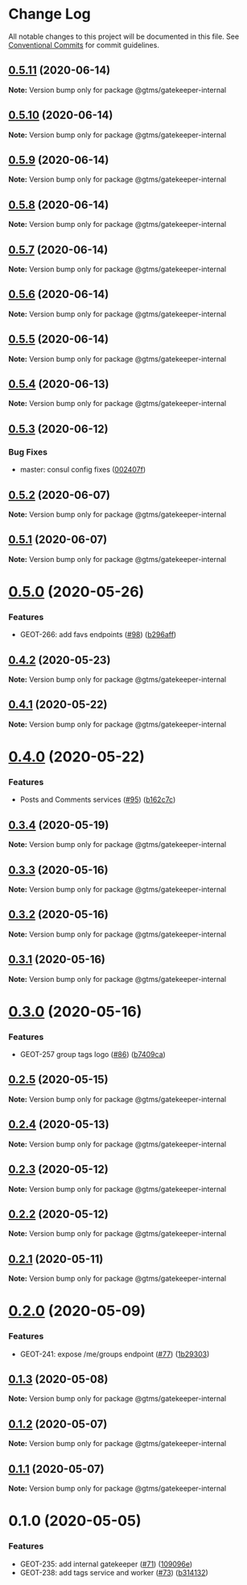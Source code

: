 # Change Log

All notable changes to this project will be documented in this file.
See [Conventional Commits](https://conventionalcommits.org) for commit guidelines.

## [0.5.11](https://github.com/mariusz-kabala/gtms-backend/compare/@gtms/gatekeeper-internal@0.5.10...@gtms/gatekeeper-internal@0.5.11) (2020-06-14)

**Note:** Version bump only for package @gtms/gatekeeper-internal





## [0.5.10](https://github.com/mariusz-kabala/gtms-backend/compare/@gtms/gatekeeper-internal@0.5.9...@gtms/gatekeeper-internal@0.5.10) (2020-06-14)

**Note:** Version bump only for package @gtms/gatekeeper-internal





## [0.5.9](https://github.com/mariusz-kabala/gtms-backend/compare/@gtms/gatekeeper-internal@0.5.8...@gtms/gatekeeper-internal@0.5.9) (2020-06-14)

**Note:** Version bump only for package @gtms/gatekeeper-internal





## [0.5.8](https://github.com/mariusz-kabala/gtms-backend/compare/@gtms/gatekeeper-internal@0.5.7...@gtms/gatekeeper-internal@0.5.8) (2020-06-14)

**Note:** Version bump only for package @gtms/gatekeeper-internal





## [0.5.7](https://github.com/mariusz-kabala/gtms-backend/compare/@gtms/gatekeeper-internal@0.5.6...@gtms/gatekeeper-internal@0.5.7) (2020-06-14)

**Note:** Version bump only for package @gtms/gatekeeper-internal





## [0.5.6](https://github.com/mariusz-kabala/gtms-backend/compare/@gtms/gatekeeper-internal@0.5.5...@gtms/gatekeeper-internal@0.5.6) (2020-06-14)

**Note:** Version bump only for package @gtms/gatekeeper-internal





## [0.5.5](https://github.com/mariusz-kabala/gtms-backend/compare/@gtms/gatekeeper-internal@0.5.4...@gtms/gatekeeper-internal@0.5.5) (2020-06-14)

**Note:** Version bump only for package @gtms/gatekeeper-internal





## [0.5.4](https://github.com/mariusz-kabala/gtms-backend/compare/@gtms/gatekeeper-internal@0.5.3...@gtms/gatekeeper-internal@0.5.4) (2020-06-13)

**Note:** Version bump only for package @gtms/gatekeeper-internal





## [0.5.3](https://github.com/mariusz-kabala/gtms-backend/compare/@gtms/gatekeeper-internal@0.5.2...@gtms/gatekeeper-internal@0.5.3) (2020-06-12)


### Bug Fixes

* master: consul config fixes ([002407f](https://github.com/mariusz-kabala/gtms-backend/commit/002407f65f476e4b2d452dc68291cad426aa866d))





## [0.5.2](https://github.com/mariusz-kabala/gtms-backend/compare/@gtms/gatekeeper-internal@0.5.1...@gtms/gatekeeper-internal@0.5.2) (2020-06-07)

**Note:** Version bump only for package @gtms/gatekeeper-internal





## [0.5.1](https://github.com/mariusz-kabala/gtms-backend/compare/@gtms/gatekeeper-internal@0.5.0...@gtms/gatekeeper-internal@0.5.1) (2020-06-07)

**Note:** Version bump only for package @gtms/gatekeeper-internal





# [0.5.0](https://github.com/mariusz-kabala/gtms-backend/compare/@gtms/gatekeeper-internal@0.4.2...@gtms/gatekeeper-internal@0.5.0) (2020-05-26)


### Features

* GEOT-266: add favs endpoints ([#98](https://github.com/mariusz-kabala/gtms-backend/issues/98)) ([b296aff](https://github.com/mariusz-kabala/gtms-backend/commit/b296aff2f4b87ad9a590b14975424930fd22292f))





## [0.4.2](https://github.com/mariusz-kabala/gtms-backend/compare/@gtms/gatekeeper-internal@0.4.1...@gtms/gatekeeper-internal@0.4.2) (2020-05-23)

**Note:** Version bump only for package @gtms/gatekeeper-internal





## [0.4.1](https://github.com/mariusz-kabala/gtms-backend/compare/@gtms/gatekeeper-internal@0.4.0...@gtms/gatekeeper-internal@0.4.1) (2020-05-22)

**Note:** Version bump only for package @gtms/gatekeeper-internal





# [0.4.0](https://github.com/mariusz-kabala/gtms-backend/compare/@gtms/gatekeeper-internal@0.3.4...@gtms/gatekeeper-internal@0.4.0) (2020-05-22)


### Features

* Posts and Comments services ([#95](https://github.com/mariusz-kabala/gtms-backend/issues/95)) ([b162c7c](https://github.com/mariusz-kabala/gtms-backend/commit/b162c7caf75b61168143a5f10e491be88349d69d))





## [0.3.4](https://github.com/mariusz-kabala/gtms-backend/compare/@gtms/gatekeeper-internal@0.3.3...@gtms/gatekeeper-internal@0.3.4) (2020-05-19)

**Note:** Version bump only for package @gtms/gatekeeper-internal





## [0.3.3](https://github.com/mariusz-kabala/gtms-backend/compare/@gtms/gatekeeper-internal@0.3.2...@gtms/gatekeeper-internal@0.3.3) (2020-05-16)

**Note:** Version bump only for package @gtms/gatekeeper-internal





## [0.3.2](https://github.com/mariusz-kabala/gtms-backend/compare/@gtms/gatekeeper-internal@0.3.1...@gtms/gatekeeper-internal@0.3.2) (2020-05-16)

**Note:** Version bump only for package @gtms/gatekeeper-internal





## [0.3.1](https://github.com/mariusz-kabala/gtms-backend/compare/@gtms/gatekeeper-internal@0.3.0...@gtms/gatekeeper-internal@0.3.1) (2020-05-16)

**Note:** Version bump only for package @gtms/gatekeeper-internal





# [0.3.0](https://github.com/mariusz-kabala/gtms-backend/compare/@gtms/gatekeeper-internal@0.2.5...@gtms/gatekeeper-internal@0.3.0) (2020-05-16)


### Features

* GEOT-257 group tags logo ([#86](https://github.com/mariusz-kabala/gtms-backend/issues/86)) ([b7409ca](https://github.com/mariusz-kabala/gtms-backend/commit/b7409ca33646c580717332765d63af9cd53025ed))





## [0.2.5](https://github.com/mariusz-kabala/gtms-backend/compare/@gtms/gatekeeper-internal@0.2.4...@gtms/gatekeeper-internal@0.2.5) (2020-05-15)

**Note:** Version bump only for package @gtms/gatekeeper-internal





## [0.2.4](https://github.com/mariusz-kabala/gtms-backend/compare/@gtms/gatekeeper-internal@0.2.3...@gtms/gatekeeper-internal@0.2.4) (2020-05-13)

**Note:** Version bump only for package @gtms/gatekeeper-internal





## [0.2.3](https://github.com/mariusz-kabala/gtms-backend/compare/@gtms/gatekeeper-internal@0.2.2...@gtms/gatekeeper-internal@0.2.3) (2020-05-12)

**Note:** Version bump only for package @gtms/gatekeeper-internal





## [0.2.2](https://github.com/mariusz-kabala/gtms-backend/compare/@gtms/gatekeeper-internal@0.2.1...@gtms/gatekeeper-internal@0.2.2) (2020-05-12)

**Note:** Version bump only for package @gtms/gatekeeper-internal





## [0.2.1](https://github.com/mariusz-kabala/gtms-backend/compare/@gtms/gatekeeper-internal@0.2.0...@gtms/gatekeeper-internal@0.2.1) (2020-05-11)

**Note:** Version bump only for package @gtms/gatekeeper-internal





# [0.2.0](https://github.com/mariusz-kabala/gtms-backend/compare/@gtms/gatekeeper-internal@0.1.3...@gtms/gatekeeper-internal@0.2.0) (2020-05-09)


### Features

* GEOT-241: expose /me/groups endpoint ([#77](https://github.com/mariusz-kabala/gtms-backend/issues/77)) ([1b29303](https://github.com/mariusz-kabala/gtms-backend/commit/1b29303b24758cf7e06c1f4b40156d467f4602d8))





## [0.1.3](https://github.com/mariusz-kabala/gtms-backend/compare/@gtms/gatekeeper-internal@0.1.2...@gtms/gatekeeper-internal@0.1.3) (2020-05-08)

**Note:** Version bump only for package @gtms/gatekeeper-internal





## [0.1.2](https://github.com/mariusz-kabala/gtms-backend/compare/@gtms/gatekeeper-internal@0.1.1...@gtms/gatekeeper-internal@0.1.2) (2020-05-07)

**Note:** Version bump only for package @gtms/gatekeeper-internal





## [0.1.1](https://github.com/mariusz-kabala/gtms-backend/compare/@gtms/gatekeeper-internal@0.1.0...@gtms/gatekeeper-internal@0.1.1) (2020-05-07)

**Note:** Version bump only for package @gtms/gatekeeper-internal





# 0.1.0 (2020-05-05)


### Features

* GEOT-235: add internal gatekeeper ([#71](https://github.com/mariusz-kabala/gtms-backend/issues/71)) ([109096e](https://github.com/mariusz-kabala/gtms-backend/commit/109096e31e7bfa633dab1f0358a085e1922c4884))
* GEOT-238: add tags service and worker ([#73](https://github.com/mariusz-kabala/gtms-backend/issues/73)) ([b314132](https://github.com/mariusz-kabala/gtms-backend/commit/b314132f9f36eab82a7ccf077cf6a278cb3df633))
